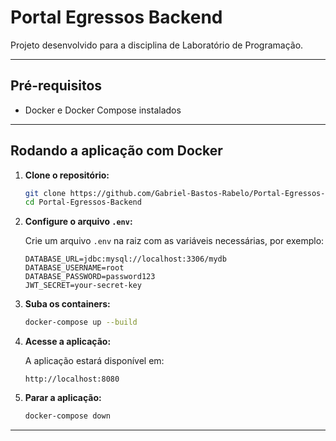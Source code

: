 # Portal Egressos Backend

Projeto desenvolvido para a disciplina de Laboratório de Programação.

---

## Pré-requisitos

- Docker e Docker Compose instalados

---

## Rodando a aplicação com Docker

1. **Clone o repositório:**

   ```bash
   git clone https://github.com/Gabriel-Bastos-Rabelo/Portal-Egressos-Backend.git
   cd Portal-Egressos-Backend
   ```

2. **Configure o arquivo `.env`:**

   Crie um arquivo `.env` na raiz com as variáveis necessárias, por exemplo:

   ```env
   DATABASE_URL=jdbc:mysql://localhost:3306/mydb
   DATABASE_USERNAME=root
   DATABASE_PASSWORD=password123
   JWT_SECRET=your-secret-key
   ```

3. **Suba os containers:**

   ```bash
   docker-compose up --build
   ```

4. **Acesse a aplicação:**

   A aplicação estará disponível em:
   ```
   http://localhost:8080
   ```

5. **Parar a aplicação:**

   ```bash
   docker-compose down
   ```

---
  